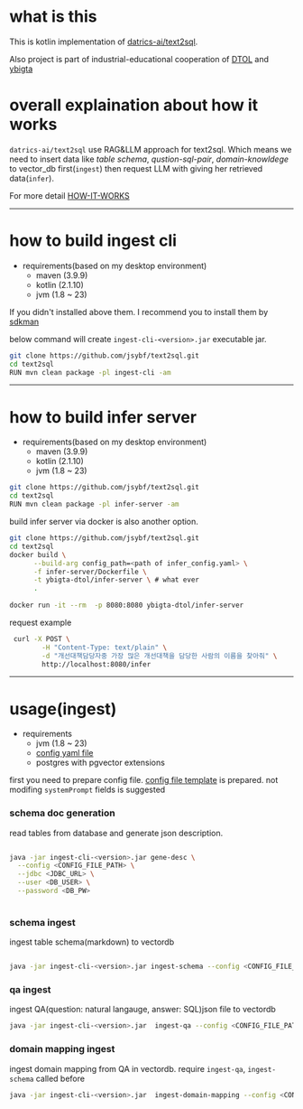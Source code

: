 # what is this

This is kotlin implementation of [datrics-ai/text2sql](https://github.com/datrics-ai/text2sql).

Also project is part of industrial-educational cooperation of [DTOL](https://dtol.co.kr/main) and [ybigta](https://github.com/ybigta)

# overall explaination about how it works

`datrics-ai/text2sql` use RAG&LLM approach for text2sql.
Which means we need to insert data like *table schema*, *qustion-sql-pair*, *domain-knowldege* to vector_db first(`ingest`) then request LLM with giving her retrieved data(`infer`).

For more detail [HOW-IT-WORKS](./docs/HOW-IT-WORKS.md)

--- 

# how to build ingest cli

- requirements(based on my desktop environment)
    - maven (3.9.9)
    - kotlin (2.1.10)
    - jvm (1.8 ~ 23)

If you didn't installed above them. I recommend you to install them by [sdkman](https://sdkman.io)

below command will create `ingest-cli-<version>.jar` executable jar.

```bash
git clone https://github.com/jsybf/text2sql.git
cd text2sql
RUN mvn clean package -pl ingest-cli -am
```

---

# how to build infer server

- requirements(based on my desktop environment)
    - maven (3.9.9)
    - kotlin (2.1.10)
    - jvm (1.8 ~ 23)

```bash
git clone https://github.com/jsybf/text2sql.git
cd text2sql
RUN mvn clean package -pl infer-server -am
```

build infer server via docker is also another option.

```bash
git clone https://github.com/jsybf/text2sql.git
cd text2sql
docker build \
      --build-arg config_path=<path of infer_config.yaml> \
      -f infer-server/Dockerfile \
      -t ybigta-dtol/infer-server \ # what ever
      .
      
docker run -it --rm  -p 8080:8080 ybigta-dtol/infer-server

```

request example

```bash
 curl -X POST \
        -H "Content-Type: text/plain" \
        -d "개선대책담당자중 가장 많은 개선대책을 담당한 사람의 이름을 찾아줘" \
        http://localhost:8080/infer
```

---

# usage(ingest)

- requirements
    - jvm (1.8 ~ 23)
    - [config yaml file](ingest_config.yaml.example)
    - postgres with pgvector extensions

first you need to prepare config file. [config file template](ingest_config.example.yaml) is prepared.
not modifing `systemPrompt` fields is suggested

### schema doc generation
read tables from database and generate json description.

```bash

java -jar ingest-cli-<version>.jar gene-desc \
  --config <CONFIG_FILE_PATH> \
  --jdbc <JDBC_URL> \
  --user <DB_USER> \
  --password <DB_PW>
  
```

### schema ingest

ingest table schema(markdown) to vectordb

```bash

java -jar ingest-cli-<version>.jar ingest-schema --config <CONFIG_FILE_PATH>
```

### qa ingest

ingest QA(question: natural langauge, answer: SQL)json file to vectordb

```bash
java -jar ingest-cli-<version>.jar  ingest-qa --config <CONFIG_FILE_PATH>
```

### domain mapping ingest

ingest domain mapping from QA in vectordb.
require `ingest-qa`, `ingest-schema` called before

```bash
java -jar ingest-cli-<version>.jar  ingest-domain-mapping --config <CONFIG_FILE_PATH>
```
